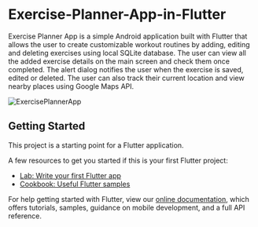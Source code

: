 # Exercise-Planner-App-in-Flutter

Exercise Planner App is a simple Android application built with Flutter that allows the user to create customizable workout routines by adding, editing and deleting exercises using local SQLite database. The user can view all the added exercise details on the main screen and check them once completed. The alert dialog notifies the user when the exercise is saved, edited or deleted. The user can also track their current location and view nearby places using Google Maps API.

![ExercisePlannerApp](https://user-images.githubusercontent.com/76877184/121920295-87408980-cd55-11eb-8030-7dcc5cf643a2.PNG)

## Getting Started

This project is a starting point for a Flutter application.

A few resources to get you started if this is your first Flutter project:

- [Lab: Write your first Flutter app](https://flutter.dev/docs/get-started/codelab)
- [Cookbook: Useful Flutter samples](https://flutter.dev/docs/cookbook)

For help getting started with Flutter, view our [online documentation](https://flutter.dev/docs), which offers tutorials, samples, guidance on mobile development, and a full API reference.
